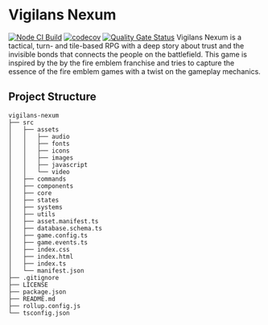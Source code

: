 # Vigilans Nexum
[![Node CI Build](https://github.com/doncolon/vigilans-nexum/actions/workflows/ci-build.yml/badge.svg)](https://github.com/DonColon/vigilans-nexum/actions/workflows/ci-build.yml) [![codecov](https://codecov.io/gh/DonColon/vigilans-nexum/graph/badge.svg?token=6TBGMM3XH1)](https://codecov.io/gh/DonColon/vigilans-nexum) [![Quality Gate Status](https://sonarcloud.io/api/project_badges/measure?project=DonColon_vigilans-nexum&metric=alert_status)](https://sonarcloud.io/summary/new_code?id=DonColon_vigilans-nexum)
Vigilans Nexum is a tactical, turn- and tile-based RPG with a deep story about trust and the invisible bonds that connects the people on the battlefield. This game is inspired by the by the fire emblem franchise and tries to capture the essence of the fire emblem games with a twist on the gameplay mechanics.

## Project Structure
```
vigilans-nexum
├── src
│   ├── assets
│   │   ├── audio
│   │   ├── fonts
│   │   ├── icons
│   │   ├── images
│   │   ├── javascript
│   │   └── video
│   ├── commands
│   ├── components
│   ├── core
│   ├── states
│   ├── systems
│   ├── utils
│   ├── asset.manifest.ts
│   ├── database.schema.ts
│   ├── game.config.ts
│   ├── game.events.ts
│   ├── index.css
│   ├── index.html
│   ├── index.ts
│   └── manifest.json
├── .gitignore
├── LICENSE
├── package.json
├── README.md
├── rollup.config.js
└── tsconfig.json
```